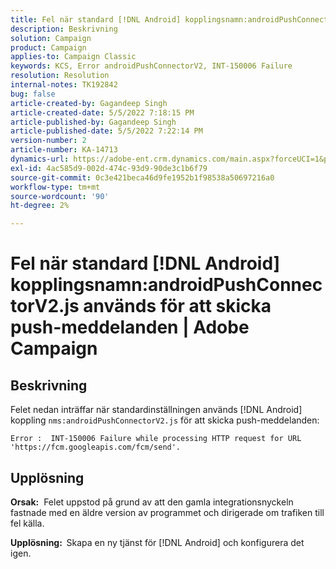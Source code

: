 ```yaml
---
title: Fel när standard [!DNL Android] kopplingsnamn:androidPushConnectorV2.js används för att skicka push-meddelanden | Adobe Campaign
description: Beskrivning
solution: Campaign
product: Campaign
applies-to: Campaign Classic
keywords: KCS, Error androidPushConnectorV2, INT-150006 Failure
resolution: Resolution
internal-notes: TK192842
bug: false
article-created-by: Gagandeep Singh
article-created-date: 5/5/2022 7:18:15 PM
article-published-by: Gagandeep Singh
article-published-date: 5/5/2022 7:22:14 PM
version-number: 2
article-number: KA-14713
dynamics-url: https://adobe-ent.crm.dynamics.com/main.aspx?forceUCI=1&pagetype=entityrecord&etn=knowledgearticle&id=6036cf1a-a8cc-ec11-a7b5-6045bd00dd66
exl-id: 4ac585d9-002d-474c-93d9-90de3c1b6f79
source-git-commit: 0c3e421beca46d9fe1952b1f98538a50697216a0
workflow-type: tm+mt
source-wordcount: '90'
ht-degree: 2%

---
```


# Fel när standard [!DNL Android] kopplingsnamn:androidPushConnectorV2.js används för att skicka push-meddelanden | Adobe Campaign

## Beskrivning




Felet nedan inträffar när standardinställningen används [!DNL Android] koppling `nms:androidPushConnectorV2.js` för att skicka push-meddelanden:

```
Error :  INT-150006 Failure while processing HTTP request for URL 'https://fcm.googleapis.com/fcm/send'.
```

## Upplösning


<b>Orsak:</b>  Felet uppstod på grund av att den gamla integrationsnyckeln fastnade med en äldre version av programmet och dirigerade om trafiken till fel källa.

<b>Upplösning:  </b>Skapa en ny tjänst för [!DNL Android] och konfigurera det igen.
